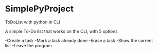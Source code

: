 # SimplePyProject
ToDoList with python in CLI

A simple To-Do list that works on the CLI, with 5 options 

-Create a task
-Mark a task already done
-Erase a task
-Show the current list
-Leave the program
